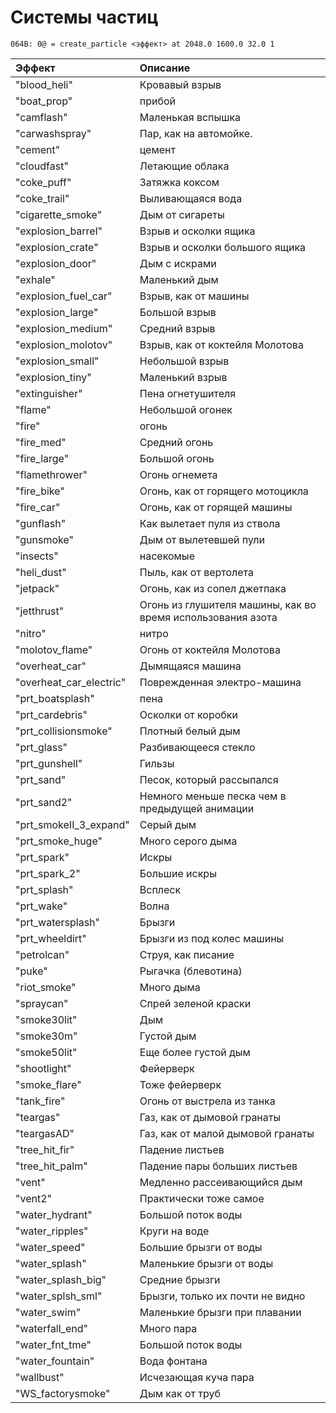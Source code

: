 # Системы частиц

```text
064B: 0@ = create_particle <эффект> at 2048.0 1600.0 32.0 1
```

| Эффект | Описание |
| :--- | :--- |
| "blood\_heli" | Кровавый взрыв |
| "boat\_prop" | прибой |
| "camflash" | Маленькая вспышка |
| "carwashspray" | Пар, как на автомойке. |
| "cement" | цемент |
| "cloudfast" | Летающие облака |
| "coke\_puff" | Затяжка коксом |
| "coke\_trail" | Выливающаяся вода |
| "cigarette\_smoke" | Дым от сигареты |
| "explosion\_barrel" | Взрыв и осколки ящика |
| "explosion\_crate" | Взрыв и осколки большого ящика |
| "explosion\_door" | Дым с искрами |
| "exhale" | Маленький дым |
| "explosion\_fuel\_car" | Взрыв, как от машины |
| "explosion\_large" | Большой взрыв |
| "explosion\_medium" | Средний взрыв |
| "explosion\_molotov" | Взрыв, как от коктейля Молотова |
| "explosion\_small" | Небольшой взрыв |
| "explosion\_tiny" | Маленький взрыв |
| "extinguisher" | Пена огнетушителя |
| "flame" | Небольшой огонек |
| "fire" | огонь |
| "fire\_med" | Средний огонь |
| "fire\_large" | Большой огонь |
| "flamethrower" | Огонь огнемета |
| "fire\_bike" | Огонь, как от горящего мотоцикла |
| "fire\_car" | Огонь, как от горящей машины |
| "gunflash" | Как вылетает пуля из ствола |
| "gunsmoke" | Дым от вылетевшей пули |
| "insects" | насекомые |
| "heli\_dust" | Пыль, как от вертолета |
| "jetpack" | Огонь, как из сопел джетпака |
| "jetthrust" | Огонь из глушителя машины, как во время использования азота |
| "nitro" | нитро |
| "molotov\_flame" | Огонь от коктейля Молотова |
| "overheat\_car" | Дымящаяся машина |
| "overheat\_car\_electric" | Поврежденная электро-машина |
| "prt\_boatsplash" | пена |
| "prt\_cardebris" | Осколки от коробки |
| "prt\_collisionsmoke" | Плотный белый дым |
| "prt\_glass" | Разбивающееся стекло |
| "prt\_gunshell" | Гильзы |
| "prt\_sand" | Песок, который рассыпался |
| "prt\_sand2" | Немного меньше песка чем в предыдущей анимации |
| "prt\_smokeII\_3\_expand" | Серый дым |
| "prt\_smoke\_huge" | Много серого дыма |
| "prt\_spark" | Искры |
| "prt\_spark\_2" | Большие искры |
| "prt\_splash" | Всплеск |
| "prt\_wake" | Волна |
| "prt\_watersplash" | Брызги |
| "prt\_wheeldirt" | Брызги из под колес машины |
| "petrolcan" | Струя, как писание |
| "puke" | Рыгачка \(блевотина\) |
| "riot\_smoke" | Много дыма |
| "spraycan" | Спрей зеленой краски |
| "smoke30lit" | Дым |
| "smoke30m" | Густой дым |
| "smoke50lit" | Еще более густой дым |
| "shootlight" | Фейерверк |
| "smoke\_flare" | Тоже фейерверк |
| "tank\_fire" | Огонь от выстрела из танка |
| "teargas" | Газ, как от дымовой гранаты |
| "teargasAD" | Газ, как от малой дымовой гранаты |
| "tree\_hit\_fir" | Падение листьев |
| "tree\_hit\_palm" | Падение пары больших листьев |
| "vent" | Медленно рассеивающийся дым |
| "vent2" | Практически тоже самое |
| "water\_hydrant" | Большой поток воды |
| "water\_ripples" | Круги на воде |
| "water\_speed" | Большие брызги от воды |
| "water\_splash" | Маленькие брызги от воды |
| "water\_splash\_big" | Средние брызги |
| "water\_splsh\_sml" | Брызги, только их почти не видно |
| "water\_swim" | Маленькие брызги при плавании |
| "waterfall\_end" | Много пара |
| "water\_fnt\_tme" | Большой поток воды |
| "water\_fountain" | Вода фонтана |
| "wallbust" | Исчезающая куча пара |
| "WS\_factorysmoke" | Дым как от труб |

